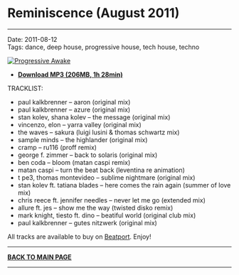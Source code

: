 # Reminiscence (August 2011)

----

Date: 2011-08-12  
Tags: dance, deep house, progressive house, tech house, techno  

[![Progressive Awake](https://drive.google.com/uc?export=download&id=0B1aIvu0NI6o4NlpVQy1STXVMZHM)](https://1drv.ms/u/s!Alo3H0XlzdZxgX5dj5qFvxYGTD_w?e=K0PIqP)

* [**Download MP3 (206MB, 1h 28min)**](https://1drv.ms/u/s!Alo3H0XlzdZxgX5dj5qFvxYGTD_w?e=K0PIqP)

TRACKLIST:  

* paul kalkbrenner – aaron (original mix)
* paul kalkbrenner – azure (original mix)
* stan kolev, shana kolev – the message (original mix)
* vincenzo, elon – yarra valley (original mix)
* the waves – sakura (luigi lusini & thomas schwartz mix)
* sample minds – the highlander (original mix)
* cramp – ru116 (proff remix)
* george f. zimmer – back to solaris (original mix)
* ben coda – bloom (matan caspi remix)
* matan caspi – turn the beat back (leventina re animation)
* t pe3, thomas montevideo – sublime nightmare (original mix)
* stan kolev ft. tatiana blades – here comes the rain again (summer of love mix)
* chris reece ft. jennifer needles – never let me go (extended mix)
* allure ft. jes – show me the way (twisted disko remix)
* mark knight, tiesto ft. dino – beatiful world (original club mix)
* paul kalkbrenner – gutes nitzwerk (original mix)

All tracks are available to buy on <a href="http://beatport.com" target="_blank">Beatport</a>.
Enjoy!

----

[**BACK TO MAIN PAGE**](./README.md)

---- 
